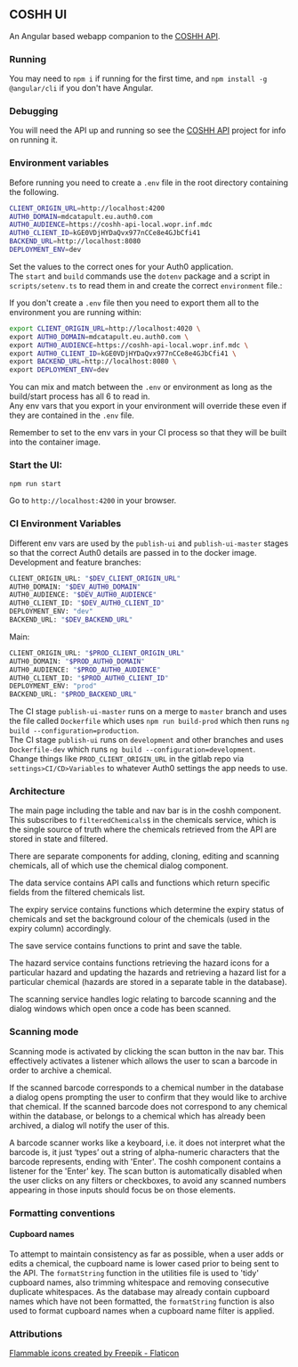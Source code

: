 ## COSHH UI

An Angular based webapp companion to the [COSHH API](https://gitlab.mdcatapult.io/informatics/coshh/coshh-api).

### Running

You may need to `npm i` if running for the first time, and `npm install -g @angular/cli` if you don't have Angular.

### Debugging
You will need the API up and running so see the [COSHH API](https://gitlab.mdcatapult.io/informatics/coshh/coshh-api) project for info on running it.

### Environment variables
Before running you need to create a `.env` file in the root directory containing the following.
```bash
CLIENT_ORIGIN_URL=http://localhost:4200
AUTH0_DOMAIN=mdcatapult.eu.auth0.com
AUTH0_AUDIENCE=https://coshh-api-local.wopr.inf.mdc
AUTH0_CLIENT_ID=kGE0VDjHYDaQvx977nCCe8e4GJbCfi41
BACKEND_URL=http://localhost:8080
DEPLOYMENT_ENV=dev
```
Set the values to the correct ones for your Auth0 application.  
The `start` and `build` commands use the `dotenv` package and a script in `scripts/setenv.ts` to read them in and create the correct `environment` file.:

If you don't create a `.env` file then you need to export them all to the environment you are running within:
```bash
export CLIENT_ORIGIN_URL=http://localhost:4020 \
export AUTH0_DOMAIN=mdcatapult.eu.auth0.com \
export AUTH0_AUDIENCE=https://coshh-api-local.wopr.inf.mdc \
export AUTH0_CLIENT_ID=kGE0VDjHYDaQvx977nCCe8e4GJbCfi41 \
export BACKEND_URL=http://localhost:8080 \
export DEPLOYMENT_ENV=dev
```

You can mix and match between the `.env` or environment as long as the build/start process has all 6 to read in.  
Any env vars that you export in your environment will override these even if they are contained in the `.env` file.

Remember to set to the env vars in your CI process so that they will be built into the container image.

### Start the UI:
```bash
npm run start
```

Go to `http://localhost:4200` in your browser.

### CI Environment Variables

Different env vars are used by the `publish-ui` and `publish-ui-master` stages so that the correct Auth0 details are passed in to the docker image.
Development and feature branches:
```bash
CLIENT_ORIGIN_URL: "$DEV_CLIENT_ORIGIN_URL"
AUTH0_DOMAIN: "$DEV_AUTH0_DOMAIN"
AUTH0_AUDIENCE: "$DEV_AUTH0_AUDIENCE"
AUTH0_CLIENT_ID: "$DEV_AUTH0_CLIENT_ID"
DEPLOYMENT_ENV: "dev"
BACKEND_URL: "$DEV_BACKEND_URL"
```
Main:
```bash
CLIENT_ORIGIN_URL: "$PROD_CLIENT_ORIGIN_URL"
AUTH0_DOMAIN: "$PROD_AUTH0_DOMAIN"
AUTH0_AUDIENCE: "$PROD_AUTH0_AUDIENCE"
AUTH0_CLIENT_ID: "$PROD_AUTH0_CLIENT_ID"
DEPLOYMENT_ENV: "prod"
BACKEND_URL: "$PROD_BACKEND_URL"
```

The CI stage `publish-ui-master` runs on a merge to `master` branch and uses the file called `Dockerfile` which uses `npm run build-prod` which then runs `ng build --configuration=production`.  
The CI stage `publish-ui` runs on `development` and other branches and uses `Dockerfile-dev` which runs `ng build --configuration=development`.  
Change things like `PROD_CLIENT_ORIGIN_URL` in the gitlab repo via `settings>CI/CD>Variables` to whatever Auth0 settings the app needs to use.

### Architecture
The main page including the table and nav bar is in the coshh component.  This subscribes to `filteredChemicals$` in the
chemicals service, which is the single source of truth where the chemicals retrieved from the API are stored in state and
filtered.

There are separate components for adding, cloning, editing and scanning chemicals, all of which use the chemical dialog
component.

The data service contains API calls and functions which return specific fields from the filtered chemicals list.

The expiry service contains functions which determine the expiry status of chemicals and set the background colour of the
chemicals (used in the expiry column) accordingly.

The save service contains functions to print and save the table.

The hazard service contains functions retrieving the hazard icons for a particular hazard and updating the hazards and
retrieving a hazard list for a particular chemical (hazards are stored in a separate table in the database).

The scanning service handles logic relating to barcode scanning and the dialog windows which open once a code has been
scanned.

### Scanning mode
Scanning mode is activated by clicking the scan button in the nav bar.  This effectively activates a listener which allows
the user to scan a barcode in order to archive a chemical.

If the scanned  barcode corresponds to a chemical number in the database a dialog opens prompting the user to confirm that
they would like to archive that chemical.  If the scanned barcode does not correspond to any chemical within the database,
or belongs to a chemical which has already been archived, a dialog wll notify the user of this.


A barcode scanner works like a keyboard, i.e. it does not interpret what the barcode is, it just ‘types’ out a string of
alpha-numeric characters that the barcode represents, ending with 'Enter'.  The coshh component contains a listener for
the 'Enter' key.  The scan button is automatically disabled when the user clicks on any filters or checkboxes, to avoid
any scanned numbers appearing in those inputs should focus be on those elements.

### Formatting conventions

#### Cupboard names
To attempt to maintain consistency as far as possible, when a user adds or edits a chemical, the cupboard name is lower 
cased prior to being sent to the API.  The `formatString` function in the utilities file is used to 'tidy' cupboard names, 
also trimming whitespace and removing consecutive duplicate whitespaces.  As the database may already contain cupboard 
names which have not been formatted, the `formatString` function is also used to format cupboard names when a cupboard name
filter is applied.


### Attributions

<a href="https://www.flaticon.com/free-icons/flammable" title="flammable icons">Flammable icons created by Freepik - Flaticon</a>
